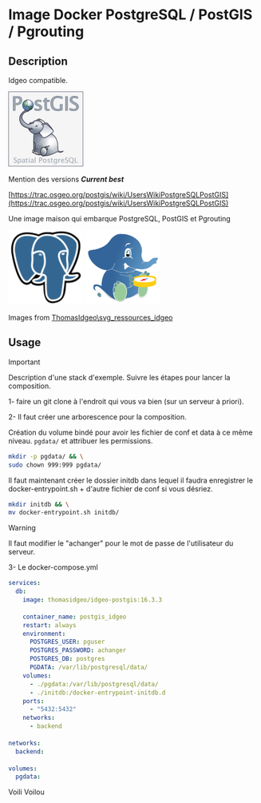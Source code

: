 # Image Docker PostgreSQL / PostGIS / Pgrouting

## Description

Idgeo compatible.

<img src="https://github.com/ThomasIdgeo/svg_ressources_idgeo/blob/main/icons_png/Postgis_Logo_square.png?raw=true" width="150">

Mention des versions ***Current best***

[https://trac.osgeo.org/postgis/wiki/UsersWikiPostgreSQLPostGIS](https://trac.osgeo.org/postgis/wiki/UsersWikiPostgreSQLPostGIS)

Une image maison qui embarque PostgreSQL, PostGIS et Pgrouting 

<img src="https://github.com/ThomasIdgeo/svg_ressources_idgeo/blob/main/icons_png/postgresql-original.png?raw=true" width="150">

<img src="https://github.com/ThomasIdgeo/svg_ressources_idgeo/blob/main/icons_png/pgrouting_logo.png?raw=true" width="150">

Images from  [ThomasIdgeo\svg_ressources_idgeo](https://github.com/ThomasIdgeo/svg_ressources_idgeo/) 

## Usage

> [!IMPORTANT]
> Description d'une stack d'exemple.
> Suivre les étapes pour lancer la composition.

1- faire un git clone à l'endroit qui vous va bien (sur un serveur à priori).
  
2- Il faut créer une arborescence pour la composition.

Création du volume bindé pour avoir les fichier de conf et data à ce même niveau. `pgdata/` et attribuer les permissions.

```bash
mkdir -p pgdata/ && \
sudo chown 999:999 pgdata/
```

Il faut maintenant créer le dossier initdb dans lequel il faudra enregistrer le docker-entrypoint.sh + d'autre fichier de conf si vous désriez.

```bash
mkdir initdb && \
mv docker-entrypoint.sh initdb/
```

>[!WARNING]
> Il faut modifier le "achanger" pour le mot de passe de l'utilisateur du serveur.
> 
3- Le docker-compose.yml

```yaml
services:
  db:
    image: thomasidgeo/idgeo-postgis:16.3.3

    container_name: postgis_idgeo
    restart: always
    environment:
      POSTGRES_USER: pguser
      POSTGRES_PASSWORD: achanger
      POSTGRES_DB: postgres
      PGDATA: /var/lib/postgresql/data/
    volumes:
      - ./pgdata:/var/lib/postgresql/data/
      - ./initdb:/docker-entrypoint-initdb.d
    ports:
      - "5432:5432"
    networks:
      - backend

networks:
  backend:

volumes:
  pgdata:
```
Voili Voilou
